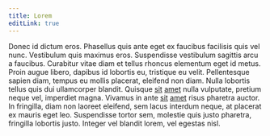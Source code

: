 ```yaml
---
title: Lorem
editLink: true
---
```

<LinkedItems/>

Donec id dictum eros. Phasellus quis ante eget ex faucibus facilisis quis vel nunc. Vestibulum quis maximus eros. Suspendisse vestibulum sagittis arcu a faucibus. Curabitur vitae diam et tellus rhoncus elementum eget id metus. Proin augue libero, dapibus id lobortis eu, tristique eu velit. Pellentesque sapien diam, tempus eu mollis placerat, eleifend non diam. Nulla lobortis tellus quis dui ullamcorper blandit. Quisque [sit](./sit) [amet](./amet) nulla vulputate, pretium neque vel, imperdiet magna. Vivamus in ante [sit](./sit) [amet](./amet) risus pharetra auctor. In fringilla, diam non laoreet eleifend, sem lacus interdum neque, at placerat ex mauris eget leo. Suspendisse tortor sem, molestie quis justo pharetra, fringilla lobortis justo. Integer vel blandit lorem, vel egestas nisl.




